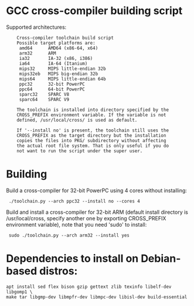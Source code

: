 # GCC cross-compiler building script

Supported architectures:

        Cross-compiler toolchain build script
        Possible target platforms are:
         amd64      AMD64 (x86-64, x64)
         arm32      ARM
         ia32       IA-32 (x86, i386)
         ia64       IA-64 (Itanium)
         mips32     MIPS little-endian 32b
         mips32eb   MIPS big-endian 32b
         mips64     MIPS little-endian 64b
         ppc32      32-bit PowerPC
         ppc64      64-bit PowerPC
         sparc32    SPARC V8
         sparc64    SPARC V9

        The toolchain is installed into directory specified by the
        CROSS_PREFIX environment variable. If the variable is not
        defined, /usr/local/cross/ is used as default.
        
        If '--install no' is present, the toolchain still uses the
        CROSS_PREFIX as the target directory but the installation
        copies the files into PKG/ subdirectory without affecting
        the actual root file system. That is only useful if you do
        not want to run the script under the super user.

# Building

Build a cross-compiler for 32-bit PowerPC using 4 cores without installing:

     ./toolchain.py --arch ppc32 --install no --cores 4

Build and install a cross-compiler for 32-bit ARM (default install directory is
/usr/local/cross, specify another one by exporting CROSS_PREFIX environment
variable), note that you need 'sudo' to install:

     sudo ./toolchain.py --arch arm32 --install yes
    

# Dependencies to install on Debian-based distros:

    apt install sed flex bison gzip gettext zlib texinfo libelf-dev libgomp1 \
    make tar libgmp-dev libmpfr-dev libmpc-dev libisl-dev build-essential

